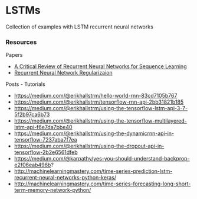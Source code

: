 # LSTMs

Collection of examples with LSTM recurrent neural networks

### Resources

Papers

- [A Critical Review of Recurrent Neural Networks for Sequence Learning](https://arxiv.org/pdf/1506.00019.pdf)
- [Recurrent Neural Network Regularizaion](https://arxiv.org/pdf/1409.2329v5.pdf)

Posts - Tutorials

- https://medium.com/@erikhallstrm/hello-world-rnn-83cd7105b767
- https://medium.com/@erikhallstrm/tensorflow-rnn-api-2bb31821b185
- https://medium.com/@erikhallstrm/using-the-tensorflow-lstm-api-3-7-5f2b97ca6b73
- https://medium.com/@erikhallstrm/using-the-tensorflow-multilayered-lstm-api-f6e7da7bbe40
- https://medium.com/@erikhallstrm/using-the-dynamicrnn-api-in-tensorflow-7237aba7f7ea
- https://medium.com/@erikhallstrm/using-the-dropout-api-in-tensorflow-2b2e6561dfeb
- https://medium.com/@karpathy/yes-you-should-understand-backprop-e2f06eab496b?
- http://machinelearningmastery.com/time-series-prediction-lstm-recurrent-neural-networks-python-keras/
- http://machinelearningmastery.com/time-series-forecasting-long-short-term-memory-network-python/

